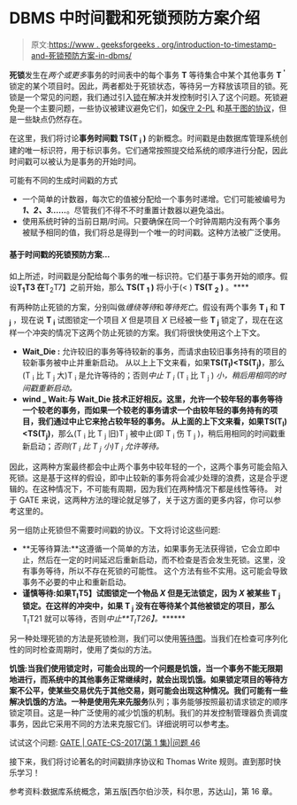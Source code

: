 # DBMS 中时间戳和死锁预防方案介绍

> 原文:[https://www . geeksforgeeks . org/introduction-to-timestamp-and-死锁预防方案-in-dbms/](https://www.geeksforgeeks.org/introduction-to-timestamp-and-deadlock-prevention-schemes-in-dbms/)

**死锁**发生在*两个或更多*事务的时间表中的每个事务 **T** 等待集合中某个其他事务 **T <sup>'</sup>** 锁定的某个项目时。因此，两者都处于死锁状态，等待另一方释放该项目的锁。死锁是一个常见的问题，我们通过引入[锁](https://www.geeksforgeeks.org/dbms-concurrency-control-protocols-lock-based-protocol/)在解决并发控制时引入了这个问题。死锁避免是一个主要问题，一些协议被建议避免它们，如[保守 2-PL](https://www.geeksforgeeks.org/dbms-concurrency-control-protocol-two-phase-locking-2-pl-iii/) 和[基于图的协议](https://www.geeksforgeeks.org/dbms-concurrency-control-protocol-graph-based-protocol/)，但是一些缺点仍然存在。

在这里，我们将讨论**事务时间戳 TS(T <sub>i</sub> )** 的新概念。时间戳是由数据库管理系统创建的唯一标识符，用于标识事务。它们通常按照提交给系统的顺序进行分配，因此时间戳可以被认为是事务的开始时间。

可能有不同的生成时间戳的方式

*   一个简单的计数器，每次它的值被分配给一个事务时递增。它们可能被编号为 ***1、2、3……***。尽管我们不得不不时重置计数器以避免溢出。
*   使用系统时钟的当前日期/时间。只要确保在同一个时钟周期内没有两个事务被赋予相同的值，我们将总是得到一个唯一的时间戳。这种方法被广泛使用。

#### 基于时间戳的死锁预防方案…

如上所述，时间戳是分配给每个事务的唯一标识符。它们基于事务开始的顺序。假设**T<sub>1</sub>T3 在**T<sub>2</sub>T7】之前开始，那么 **TS(T <sub>1</sub> )** 将小于(< ) **TS(T <sub>2</sub> )** 。****

有两种防止死锁的方案，分别叫做*缠绕等待*和*等待死亡*。假设有两个事务 **T <sub>i</sub>** 和 **T <sub>j</sub>** ，现在说 **T <sub>i</sub>** 试图锁定一个项目 *X* 但是项目 *X* 已经被一些 **T <sub>j</sub>** 锁定了，现在在这样一个冲突的情况下这两个防止死锁的方案。我们将很快使用这个上下文。

*   **Wait_Die :** 允许较旧的事务等待较新的事务，而请求由较旧事务持有的项目的较新事务被中止并重新启动。
    从以上上下文来看，如果**TS(T<sub>I</sub>)<TS(T<sub>j</sub>)**，那么(T <sub>i</sub> 比 T <sub>j</sub> 大)T <sub>i</sub> 是允许等待的；否则*中止 T <sub>i</sub>* (T <sub>i</sub> 比 T <sub>j</sub> ) *小，稍后用相同的时间戳重新启动。*
*   **wind _ Wait:**与 Wait_Die 技术正好相反。这里，允许一个较年轻的事务等待一个较老的事务，而如果一个较老的事务请求一个由较年轻的事务持有的项目，我们通过中止它来抢占较年轻的事务。
    从上面的上下文来看，如果**TS(T<sub>I</sub>)<TS(T<sub>j</sub>)**，那么(T <sub>i</sub> 比 T <sub>j</sub> 旧)T <sub>j</sub> 被中止(即 T <sub>i</sub> 伤 T <sub>j</sub> )，稍后用相同的时间戳重新启动；*否则(T <sub>i</sub> 比 T <sub>j</sub> 小)T <sub>i</sub> 允许等待。*

因此，这两种方案最终都会中止两个事务中较年轻的一个，这两个事务可能会陷入死锁。这是基于这样的假设，即中止较新的事务将会减少处理的浪费，这是合乎逻辑的。在这种情况下，不可能有周期，因为我们在两种情况下都是线性等待。
对于 GATE 来说，这两种方法的理论就足够了，关于这方面的更多内容，你可以参考这里的。

另一组防止死锁但不需要时间戳的协议。下文将讨论这些问题:

*   **无等待算法:**这遵循一个简单的方法，如果事务无法获得锁，它会立即中止，然后在一定的时间延迟后重新启动，而不检查是否会发生死锁。这里，没有事务等待，所以不存在死锁的可能性。
    这个方法有些不实用。这可能会导致事务不必要的中止和重新启动。
*   **谨慎等待:**如果**T<sub>I</sub>T5】试图锁定一个物品 *X* 但是无法锁定，因为 *X* 被某些 **T <sub>j</sub>** 锁定。在这样的冲突中，如果 **T <sub>j</sub>** 没有在等待某个其他被锁定的项目，那么**T<sub>I</sub>T21 就可以等待，否则*中止**T<sub>I</sub>T26】。*******

另一种处理死锁的方法是死锁检测，我们可以使用[等待图](https://www.geeksforgeeks.org/deadlock-in-dbms/)。当我们在检查可序列化性的同时检查周期时，使用了类似的方法。

**饥饿:**当我们使用锁定时，可能会出现的一个问题是饥饿，当一个事务不能无限期地进行，而系统中的其他事务正常继续时，就会出现饥饿。如果锁定项目的等待方案不公平，使某些交易优先于其他交易，则可能会出现这种情况。我们可能有一些解决饥饿的方法。一种是使用**先来先服务**队列；事务能够按照最初请求锁定的顺序锁定项目。这是一种广泛使用的减少饥饿的机制。我们的并发控制管理器负责调度事务，因此它采用不同的方法来克服它们。详细说明可以参考[本](https://www.geeksforgeeks.org/starvation-in-dbms/)。

试试这个问题: [GATE | GATE-CS-2017(第 1 集)|问题 46](https://www.geeksforgeeks.org/gate-gate-cs-2017-set-1-question-46/)

接下来，我们将讨论著名的时间戳排序协议和 Thomas Write 规则。直到那时快乐学习！

参考资料:数据库系统概念，第五版[西尔伯沙茨，科尔思，苏达山]，第 16 章。